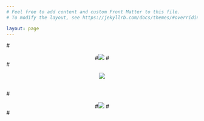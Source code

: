 ```yaml
---
# Feel free to add content and custom Front Matter to this file.
# To modify the layout, see https://jekyllrb.com/docs/themes/#overriding-theme-defaults

layout: page
---
```



#<div align=center>
#<a><img src="{{site.url}}/imgs/research_images/idea1_CN.png"></a>
#</div>
#<br>

<div align=center>
<a><img src="{{site.url}}/imgs/research_images/idea1_E.png"></a>
</div>
<br>

#<div align=center>
#<a><img src="{{site.url}}/imgs/research_images/idea1_E2.png"></a>
#</div>
#<br>

<br>
<br>
<br>
<br>
